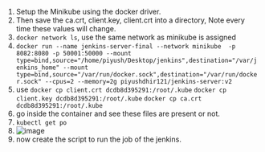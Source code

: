 1. Setup the Minikube using the docker driver.
2. Then save the ca.crt, client.key, client.crt into a directory, Note every time these values will change.
3. ```docker network ls```, use the same network as minikube is assigned
4. ```docker run --name jenkins-server-final --network minikube  -p 8082:8080 -p 50001:50000 --mount type=bind,source="/home/piyush/Desktop/jenkins",destination="/var/jenkins_home" --mount type=bind,source="/var/run/docker.sock",destination="/var/run/docker.sock" --cpus=2 --memory=2g piyushdhir121/jenkins-server:v2```
5. use ```docker cp client.crt dcdb8d395291:/root/.kube``` ```docker cp client.key dcdb8d395291:/root/.kube``` ```docker cp ca.crt dcdb8d395291:/root/.kube```
6. go inside the container and see these files are present or not.
7. ```kubectl get po```
8. ![image](https://github.com/ilove1DevOps/Jenkins-setup-minikube/assets/128630024/ebf38d98-72cc-4f3b-af87-aa746f80e666)
9. now create the script to run the job of the jenkins.
 
